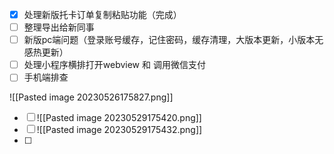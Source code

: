 
- [x] 处理新版托卡订单复制粘贴功能（完成）
- [ ] 整理导出给新同事
- [ ] 新版pc端问题（登录账号缓存，记住密码，缓存清理，大版本更新，小版本无感热更新）
- [ ] 处理小程序横排打开webview 和 调用微信支付
- [ ] 手机端排查

![[Pasted image 20230526175827.png]]

- [ ] ![[Pasted image 20230529175420.png]]
- [ ] ![[Pasted image 20230529175432.png]]
- [ ] 